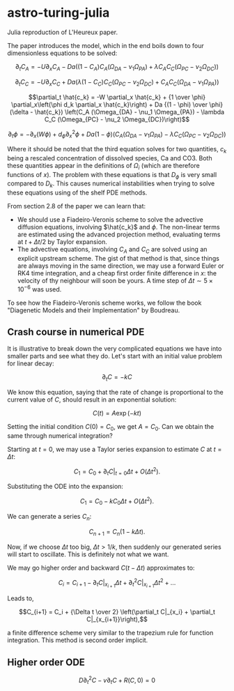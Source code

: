 # astro-turing-julia
Julia reproduction of L'Heureux paper.

The paper introduces the model, which in the end boils down to four dimensionless equations to be solved:

$$\partial_t C_A = -U\partial_x C_A - Da\left((1 - C_A)C_A (\Omega_{DA} - \nu_1 \Omega_{PA}) + \lambda C_A C_C (\Omega_{PC} - \nu_2 \Omega_{DC})\right)$$

$$\partial_t C_C = -U\partial_x C_C + Da\left(\lambda(1-C_C)C_C(\Omega_{PC} - \nu_2 \Omega_{DC}) + C_A C_C (\Omega_{DA} - \nu_1 \Omega_{PA})\right)$$

$$\partial_t \hat{c_k} = -W \partial_x \hat{c_k} + {1 \over \phi} \partial_x\left(\phi d_k \partial_x \hat{c_k}\right) + Da {(1 - \phi) \over \phi} (\delta - \hat{c_k}) \left(C_A (\Omega_{DA} - \nu_1 \Omega_{PA}) - \lambda C_C (\Omega_{PC} - \nu_2 \Omega_{DC})\right)$$

$$\partial_t \phi = - \partial_x(W\phi) + d_{\phi} \partial^2_x \phi + Da(1 - \phi) \left(C_A(\Omega_{DA} - \nu_1\Omega_{PA}) - \lambda C_C(\Omega_{PC} - \nu_2\Omega_{DC})\right)$$

Where it should be noted that the third equation solves for two quantities, $c_k$ being a rescaled concentration of dissolved species, Ca and CO3. Both these quantities appear in the definitions of $\Omega_i$ (which are therefore functions of $x$). The problem with these equations is that $D_{\phi}$ is very small compared to $D_k$. This causes numerical instabilities when trying to solve these equations using of the shelf PDE methods.

From section 2.8 of the paper we can learn that:
- We should use a Fiadeiro-Veronis scheme to solve the advective diffusion equations, involving $\hat{c_k}$ and $\phi$. The non-linear terms are estimated using the advanced projection method, evaluating terms at $t + \Delta t/2$ by Taylor expansion.
- The advective equations, involving $C_A$ and $C_C$ are solved using an explicit upstream scheme. The gist of that method is that, since things are always moving in the same direction, we may use a forward Euler or RK4 time integration, and a cheap first order finite difference in $x$: the velocity of thy neighbour will soon be yours.
A time step of $\Delta t \sim 5 \times 10^{-6}$ was used.

To see how the Fiadeiro-Veronis scheme works, we follow the book "Diagenetic Models and their Implementation" by Boudreau.

## Crash course in numerical PDE
It is illustrative to break down the very complicated equations we have into smaller parts and see what they do. Let's start with an initial value problem for linear decay:

$$\partial_t C = -k C$$

We know this equation, saying that the rate of change is proportional to the current value of $C$, should result in an exponential solution:

$$C(t) = A \exp(-kt)$$

Setting the initial condition $C(0) = C_0$, we get $A = C_0$. Can we obtain the same through numerical integration?

Starting at $t=0$, we may use a Taylor series expansion to estimate $C$ at $t=\Delta t$:

$$C_1 = C_0 + \partial_t C |_{t=0} \Delta t + O(\Delta t^2).$$

Substituting the ODE into the expansion:

$$C_1 = C_0 - k C_0 \Delta t + O(\Delta t^2).$$

We can generate a series $C_n$:

$$C_{n+1} = C_n (1 - k\Delta t).$$

Now, if we choose $\Delta t$ too big, $\Delta t > 1/k$, then suddenly our generated series will start to oscillate. This is definitely not what we want.

We may go higher order and backward $C(t - \Delta t)$ approximates to:

$$C_i = C_{i+1} - \partial_t C|_{x_{i+1}} \Delta t + \partial_t^2 C|_{x_{i+1}} \Delta t^2 + \dots$$

Leads to,

$$C_{i+1} = C_i + {\Delta t \over 2} \left(\partial_t C|_{x_i} + \partial_t C|_{x_{i+1}}\right),$$

a finite difference scheme very similar to the trapezium rule for function integration. This method is second order implicit.

## Higher order ODE

$$D \partial_t^2 C - v \partial_t C + R(C, 0) = 0$$


